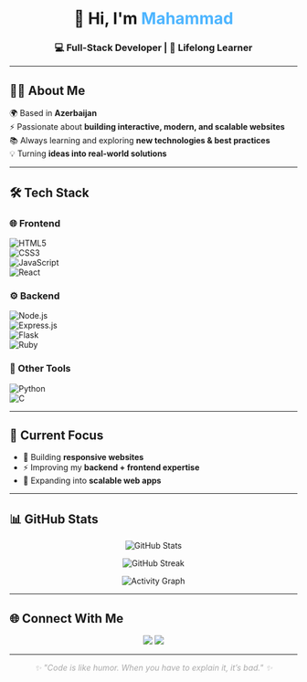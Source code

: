<h1 align="center">👋 Hi, I'm <span style="color:#4db5ff;">Mahammad</span></h1>
<h3 align="center">💻 Full-Stack Developer | 🚀 Lifelong Learner</h3>

---

## 🧑‍💻 About Me  
🌍 Based in **Azerbaijan**  
⚡ Passionate about **building interactive, modern, and scalable websites**  
📚 Always learning and exploring **new technologies & best practices**  
💡 Turning **ideas into real-world solutions**

---

## 🛠 Tech Stack  

### 🌐 Frontend  
![HTML5](https://img.shields.io/badge/HTML5-%23E34F26.svg?style=for-the-badge&logo=html5&logoColor=white)  
![CSS3](https://img.shields.io/badge/CSS3-%231572B6.svg?style=for-the-badge&logo=css3&logoColor=white)  
![JavaScript](https://img.shields.io/badge/JavaScript-%23F7DF1E.svg?style=for-the-badge&logo=javascript&logoColor=black)  
![React](https://img.shields.io/badge/React-%2320232a.svg?style=for-the-badge&logo=react&logoColor=%2361DAFB)

### ⚙️ Backend  
![Node.js](https://img.shields.io/badge/Node.js-%23339933.svg?style=for-the-badge&logo=node.js&logoColor=white)  
![Express.js](https://img.shields.io/badge/Express.js-%23404d59.svg?style=for-the-badge&logo=express&logoColor=%2361DAFB)  
![Flask](https://img.shields.io/badge/Flask-%23000.svg?style=for-the-badge&logo=flask&logoColor=white)  
![Ruby](https://img.shields.io/badge/Ruby-%23CC342D.svg?style=for-the-badge&logo=ruby&logoColor=white)  

### 🔧 Other Tools  
![Python](https://img.shields.io/badge/Python-%233776AB.svg?style=for-the-badge&logo=python&logoColor=yellow)  
![C](https://img.shields.io/badge/C-%2300599C.svg?style=for-the-badge&logo=c&logoColor=white)  

---

## 🎯 Current Focus  
- 🚀 Building **responsive websites**  
- ⚡ Improving my **backend + frontend expertise**  
- 🌱 Expanding into **scalable web apps**

---

## 📊 GitHub Stats  

<p align="center">
  <img src="https://github-readme-stats.vercel.app/api?username=TaghiyevMahammad&show_icons=true&theme=tokyonight&hide_border=true&bg_color=0d1117&title_color=4db5ff&text_color=c9d1d9&icon_color=4db5ff" alt="GitHub Stats" />
</p>

<p align="center">
  <img src="https://github-readme-streak-stats.herokuapp.com/?user=TaghiyevMahammad&theme=tokyonight&hide_border=true" alt="GitHub Streak" />
</p>

<p align="center">
  <img src="https://github-readme-activity-graph.vercel.app/graph?username=TaghiyevMahammad&theme=react-dark&bg_color=0d1117&color=4db5ff&line=4db5ff&point=ffffff&hide_border=true" alt="Activity Graph"/>
</p>

---

## 🌐 Connect With Me  

<p align="center">
<a href="https://www.instagram.com/taghiyevmahammad" target="_blank"><img src="https://img.shields.io/badge/Instagram-%23E4405F.svg?style=for-the-badge&logo=instagram&logoColor=white"/></a>
<a href="https://www.linkedin.com/in/mahammadtaghiyev" target="_blank"><img src="https://img.shields.io/badge/LinkedIn-%230A66C2.svg?style=for-the-badge&logo=linkedin&logoColor=white"/></a>
</p>

---

<p align="center" style="font-style:italic; color:#aaa;">
  ✨ "Code is like humor. When you have to explain it, it’s bad." ✨
</p>
